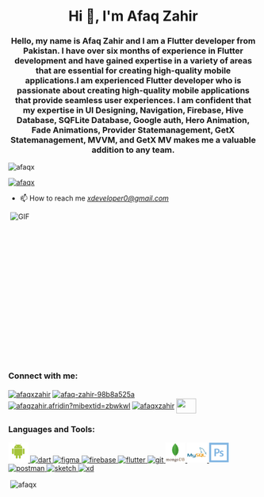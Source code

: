 <h1 align="center">Hi 👋, I'm Afaq Zahir</h1>
<h3 align="center">Hello, my name is Afaq Zahir and I am a Flutter developer from Pakistan. I have over six months of experience in Flutter development and have gained expertise in a variety of areas that are essential for creating high-quality mobile applications.I am experienced Flutter developer who is passionate about creating high-quality mobile applications that provide seamless user experiences. I am confident that my expertise in UI Designing, Navigation, Firebase, Hive Database, SQFLite Database, Google auth, Hero Animation, Fade Animations, Provider Statemanagement, GetX Statemanagement, MVVM, and GetX MV makes me a valuable addition to any team.</h3>

<p align="left"> <img src="https://komarev.com/ghpvc/?username=afaqx&label=Profile%20views&color=0e75b6&style=flat" alt="afaqx" /> </p>

<p align="left"> <a href="https://github.com/ryo-ma/github-profile-trophy"><img src="https://github-profile-trophy.vercel.app/?username=afaqx" alt="afaqx" /></a> </p>

- 📫 How to reach me *xdeveloper0@gmail.com*
<img align="right" alt="GIF" src="https://firebasestorage.googleapis.com/v0/b/sign-80e5b.appspot.com/o/code.gif?alt=media&token=531a4243-0b8c-48de-8579-9ddd83afaae5" width="500" height="320" />
<h3 align="left">Connect with me:</h3>
<p align="left">
<a href="https://twitter.com/afaqxzahir" target="blank"><img align="center" src="https://raw.githubusercontent.com/rahuldkjain/github-profile-readme-generator/master/src/images/icons/Social/twitter.svg" alt="afaqxzahir" height="30" width="40" /></a>
<a href="https://linkedin.com/in/afaq-zahir-98b8a525a" target="blank"><img align="center" src="https://raw.githubusercontent.com/rahuldkjain/github-profile-readme-generator/master/src/images/icons/Social/linked-in-alt.svg" alt="afaq-zahir-98b8a525a" height="30" width="40" /></a>
<a href="https://fb.com/afaqzahir.afridin?mibextid=zbwkwl" target="blank"><img align="center" src="https://raw.githubusercontent.com/rahuldkjain/github-profile-readme-generator/master/src/images/icons/Social/facebook.svg" alt="afaqzahir.afridin?mibextid=zbwkwl" height="30" width="40" /></a>
<a href="https://instagram.com/afaqxzahir" target="blank"><img align="center" src="https://raw.githubusercontent.com/rahuldkjain/github-profile-readme-generator/master/src/images/icons/Social/instagram.svg" alt="afaqxzahir" height="30" width="40" /></a>
 <a href="https://wa.me/923319791631" target="blank"><img align="center" src="https://cdn.pixabay.com/photo/2016/08/27/03/07/whatsapp-1623579_960_720.png" alt="" height="30" width="40" /></a>
</p>

<h3 align="left">Languages and Tools:</h3>
<p align="left"> <a href="https://developer.android.com" target="_blank" rel="noreferrer"> <img src="https://raw.githubusercontent.com/devicons/devicon/master/icons/android/android-original-wordmark.svg" alt="android" width="40" height="40"/> </a><a href="https://dart.dev" target="_blank" rel="noreferrer"> <img src="https://www.vectorlogo.zone/logos/dartlang/dartlang-icon.svg" alt="dart" width="40" height="40"/> </a> <a href="https://www.figma.com/" target="_blank" rel="noreferrer"> <img src="https://www.vectorlogo.zone/logos/figma/figma-icon.svg" alt="figma" width="40" height="40"/> </a> <a href="https://firebase.google.com/" target="_blank" rel="noreferrer"> <img src="https://www.vectorlogo.zone/logos/firebase/firebase-icon.svg" alt="firebase" width="40" height="40"/> </a> <a href="https://flutter.dev" target="_blank" rel="noreferrer"> <img src="https://www.vectorlogo.zone/logos/flutterio/flutterio-icon.svg" alt="flutter" width="40" height="40"/> </a> <a href="https://git-scm.com/" target="_blank" rel="noreferrer"> <img src="https://www.vectorlogo.zone/logos/git-scm/git-scm-icon.svg" alt="git" width="40" height="40"/> </a>  <a href="https://www.mongodb.com/" target="_blank" rel="noreferrer"> <img src="https://raw.githubusercontent.com/devicons/devicon/master/icons/mongodb/mongodb-original-wordmark.svg" alt="mongodb" width="40" height="40"/> </a> <a href="https://www.mysql.com/" target="_blank" rel="noreferrer"> <img src="https://raw.githubusercontent.com/devicons/devicon/master/icons/mysql/mysql-original-wordmark.svg" alt="mysql" width="40" height="40"/> </a>  <a href="https://www.photoshop.com/en" target="_blank" rel="noreferrer"> <img src="https://raw.githubusercontent.com/devicons/devicon/master/icons/photoshop/photoshop-line.svg" alt="photoshop" width="40" height="40"/> <a href="https://postman.com" target="_blank" rel="noreferrer"> <img src="https://www.vectorlogo.zone/logos/getpostman/getpostman-icon.svg" alt="postman" width="40" height="40"/> </a> <a href="https://www.sketch.com/" target="_blank" rel="noreferrer"> <img src="https://www.vectorlogo.zone/logos/sketchapp/sketchapp-icon.svg" alt="sketch" width="40" height="40"/> </a> <a href="https://www.adobe.com/products/xd.html" target="_blank" rel="noreferrer"> <img src="https://cdn.worldvectorlogo.com/logos/adobe-xd.svg" alt="xd" width="40" height="40"/> </a> </p>

<p>&nbsp;<img align="center" src="https://github-readme-stats.vercel.app/api?username=afaqx&show_icons=true&locale=en" alt="afaqx" /></p>
